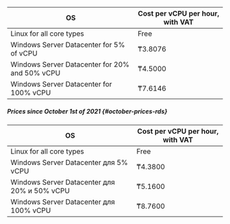 OS | Cost per vCPU per hour, with VAT
--- | ---
Linux for all core types | Free
Windows Server Datacenter for 5% of vCPU | ₸3.8076
Windows Server Datacenter for 20% and 50% vCPU | ₸4.5000
Windows Server Datacenter for 100% vCPU | ₸7.6146

##### Prices since October 1st of 2021 {#october-prices-rds}

OS | Cost per vCPU per hour, with VAT
--- | ---
Linux for all core types | Free
Windows Server Datacenter для 5% vCPU | ₸4.3800
Windows Server Datacenter для 20% и 50% vCPU | ₸5.1600
Windows Server Datacenter для 100% vCPU | ₸8.7600